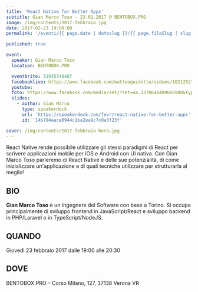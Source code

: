 ```yaml
---
title: 'React Native for Better Apps'
subtitle: Gian Marco Toso - 23.02.2017 @ BENTOBOX.PRO
image: /img/contents/2017-febbraio.jpg
date: 2017-02-23 19:00:00
permalink: '/eventi/{{ page.date | dateslug }}/{{ page.fileSlug | slug }}/index.html'

published: true

event:
  speaker: Gian Marco Toso
  location: BENTOBOX.PRO

  eventbrite: 31935348487
  facebooklive: https://www.facebook.com/matteoguidotto/videos/10212527867735587/
  youtube:
  foto: https://www.facebook.com/media/set/?set=oa.1370648489666988&type=1
  slides:
    - author: Gian Marco
      type: speakerdeck
      url: 'https://speakerdeck.com/fevr/react-native-for-better-apps'
      id: '14b794aace0944c1ba2ea9c7c0a3f23f'

cover: /img/contents/2017-febbraio-hero.jpg
---
```


React Native rende possibile utilizzare gli stessi paradigmi di React per scrivere applicazioni mobile per iOS e
Android con UI nativa. Con Gian Marco Toso parleremo di React Native e delle sue potenzialità, di come inizializzare
un'applicazione e di quali tecniche utilizzare per strutturarla al meglio!

## BIO

**Gian Marco Toso** è un Ingegnere del Software con base a Torino. Si occupa principalmente di sviluppo frontend in
JavaScript/React e sviluppo backend in PHP/Laravel o in TypeScript/NodeJS.

## QUANDO

Giovedì 23 febbraio 2017 dalle 19:00 alle 20:30

## DOVE

BENTOBOX.PRO – Corso Milano, 127, 37138 Verona VR
